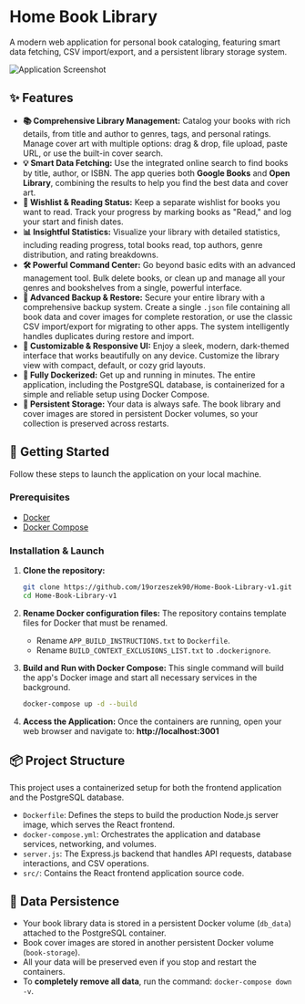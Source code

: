 # Home Book Library

A modern web application for personal book cataloging, featuring smart data fetching, CSV import/export, and a persistent library storage system.

![Application Screenshot](https://raw.githubusercontent.com/19orzeszek90/Home-Book-Library/main/screenshot.png)

## ✨ Features

*   **📚 Comprehensive Library Management:** Catalog your books with rich details, from title and author to genres, tags, and personal ratings. Manage cover art with multiple options: drag & drop, file upload, paste URL, or use the built-in cover search.
*   **💡 Smart Data Fetching:** Use the integrated online search to find books by title, author, or ISBN. The app queries both **Google Books** and **Open Library**, combining the results to help you find the best data and cover art.
*   **🔖 Wishlist & Reading Status:** Keep a separate wishlist for books you want to read. Track your progress by marking books as "Read," and log your start and finish dates.
*   **📊 Insightful Statistics:** Visualize your library with detailed statistics, including reading progress, total books read, top authors, genre distribution, and rating breakdowns.
*   **🛠️ Powerful Command Center:** Go beyond basic edits with an advanced management tool. Bulk delete books, or clean up and manage all your genres and bookshelves from a single, powerful interface.
*   **🔄 Advanced Backup & Restore:** Secure your entire library with a comprehensive backup system. Create a single `.json` file containing all book data and cover images for complete restoration, or use the classic CSV import/export for migrating to other apps. The system intelligently handles duplicates during restore and import.
*   **🎨 Customizable & Responsive UI:** Enjoy a sleek, modern, dark-themed interface that works beautifully on any device. Customize the library view with compact, default, or cozy grid layouts.
*   **🐳 Fully Dockerized:** Get up and running in minutes. The entire application, including the PostgreSQL database, is containerized for a simple and reliable setup using Docker Compose.
*   **💾 Persistent Storage:** Your data is always safe. The book library and cover images are stored in persistent Docker volumes, so your collection is preserved across restarts.

## 🚀 Getting Started

Follow these steps to launch the application on your local machine.

### Prerequisites

*   [Docker](https://docs.docker.com/get-docker/)
*   [Docker Compose](https://docs.docker.com/compose/install/)

### Installation & Launch

1.  **Clone the repository:**
    ```bash
    git clone https://github.com/19orzeszek90/Home-Book-Library-v1.git
    cd Home-Book-Library-v1
    ```

2.  **Rename Docker configuration files:**
    The repository contains template files for Docker that must be renamed.
    *   Rename `APP_BUILD_INSTRUCTIONS.txt` to `Dockerfile`.
    *   Rename `BUILD_CONTEXT_EXCLUSIONS_LIST.txt` to `.dockerignore`.


3.  **Build and Run with Docker Compose:**
    This single command will build the app's Docker image and start all necessary services in the background.
    ```bash
    docker-compose up -d --build
    ```

4.  **Access the Application:**
    Once the containers are running, open your web browser and navigate to:
    **http://localhost:3001**

## 📦 Project Structure

This project uses a containerized setup for both the frontend application and the PostgreSQL database.

*   `Dockerfile`: Defines the steps to build the production Node.js server image, which serves the React frontend.
*   `docker-compose.yml`: Orchestrates the application and database services, networking, and volumes.
*   `server.js`: The Express.js backend that handles API requests, database interactions, and CSV operations.
*   `src/`: Contains the React frontend application source code.

## 💾 Data Persistence

*   Your book library data is stored in a persistent Docker volume (`db_data`) attached to the PostgreSQL container.
*   Book cover images are stored in another persistent Docker volume (`book-storage`).
*   All your data will be preserved even if you stop and restart the containers.
*   To **completely remove all data**, run the command: `docker-compose down -v`.
